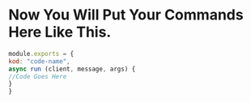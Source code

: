 # Now You Will Put Your Commands Here Like This.

```js
module.exports = {
kod: "code-name",
async run (client, message, args) {
//Code Goes Here
}
}

```
